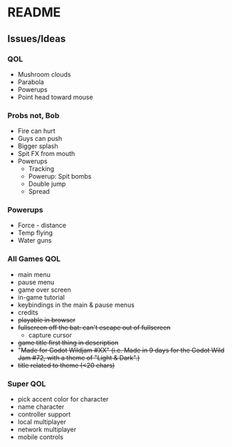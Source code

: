 # README

## Issues/Ideas

### QOL
- Mushroom clouds
- Parabola
- Powerups
- Point head toward mouse

### Probs not, Bob
- Fire can hurt
- Guys can push
- Bigger splash
- Spit FX from mouth
- Powerups
    - Tracking
    - Powerup: Spit bombs
    - Double jump
    - Spread

### Powerups
- Force - distance
- Temp flying
- Water guns

### All Games QOL
- main menu
- pause menu
- game over screen
- in-game tutorial
- keybindings in the main & pause menus
- credits
- ~~playable in browser~~
- ~~fullscreen off the bat: can't escape out of fullscreen~~
     - capture cursor
- ~~game title first thing in description~~
- "~~Made for Godot Wildjam #XX" (i.e. Made in 9 days for the Godot Wild Jam #72, with a theme of "Light & Dark".)~~
- ~~title related to theme (<20 chars)~~

### Super QOL
- pick accent color for character
- name character
- controller support
- local multiplayer
- network multiplayer
- mobile controls